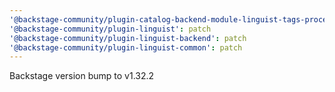 ```yaml
---
'@backstage-community/plugin-catalog-backend-module-linguist-tags-processor': patch
'@backstage-community/plugin-linguist': patch
'@backstage-community/plugin-linguist-backend': patch
'@backstage-community/plugin-linguist-common': patch
---
```


Backstage version bump to v1.32.2
